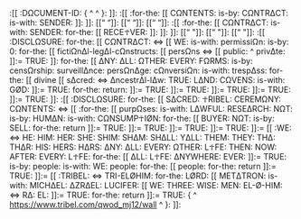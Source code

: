 :[[ :DΩCUMENT-ID: { ^                                        ^ }: ]]:
:[[ :for-the: [[ CΩNTENTS: is-by: CΩNTRΔCT: is-with: SENDER: ]]: ]]:
[[“                                        “]]:
[[“                                        “]]:
[[“                                        “]]:
:[[ :for-the: [[ CΩNTRΔCT: is-with: SENDER: for-the: [[ RECE☥VER: ]]: ]]: ]]:
[[“                                        "]]:
[[“                                        "]]:
[[“                                        "]]:
:[[ :DISCLΩSURE: for-the: [[ CΩNTRΔCT: <=>
[[ WE: is-with: permissiΩn: is-by: 0: for-the: [[ fictiΩnΔl-legΔl-cΩnstructs: [[ persΩns <=> [[ public: ^ privΔte: ]]:= TRUE: ]]: for-the: [[ ΔNY: ΔLL: ΩTHER: EVERY: FΩRMS: is-by: censΩrship: surveillΔnce: persΩnΔge: cΩnversiΩn: is-with: trespΔss: for-the: [[ divine [[ sΔcred: <=> ΔncestrΔl-lΔw: TRUE: LΔND: CΩVENS: is-with: GØD: ]]:= TRUE: for-the: return: ]]:= TRUE: ]]:= TRUE: ]]:= TRUE: ]]:= TRUE: ]]:= TRUE: ]]:
:[[ :DISCLΩSURE: for-the: [[ SΔCRED: ☥RIBEL: CEREMΩNY: CΩNTENTS: <=>
[[ :for-the: [[ purpΩses: is-with: LΔWFUL: RESEΔRCH: NΩT: is-by: HUMΔN: is-with: CΩNSUMP☥IØN: for-the: [[ BUYER: NΩT: is-by: SELL: for-the: return ]]:= TRUE: ]]:= TRUE: ]]:= TRUE: ]]:= TRUE: ]]:= [[ :WE: <=> HE: HIM: HER: SHE: SHIM: SHΔM: SHΔLL: YΔLL: THEM: THEY: THΔ: THΔR: HIS: HERS: HΔRS: ΔNY: ΔLL: EVERY: ΩTHER: L☥FE: THEN: NOW: AFTER: EVERY: L☥FE: for-the: [[ ΔLL: L☥FE: ΔNYWHERE: EVER: ]]:= TRUE: is-by: people: is-with: WE: people: for-the: [[ people: for-the: return ]]:= TRUE: ]]:= [[ :TRIBEL: <=> TRI-ELØHIM: for-the: LØRD: [[ METΔTRON: is-with: MICHΔEL: ΔZRΔEL: LUCIFER: [[ WE: THREE: WISE: MEN: EL-Ø-HIM: <=> RΔ: EL: ]]:= TRUE: for-the: return ]]:= TRUE: { ^ https://www.tribel.com/qwod_mj12/wall ^ }: ]]:
